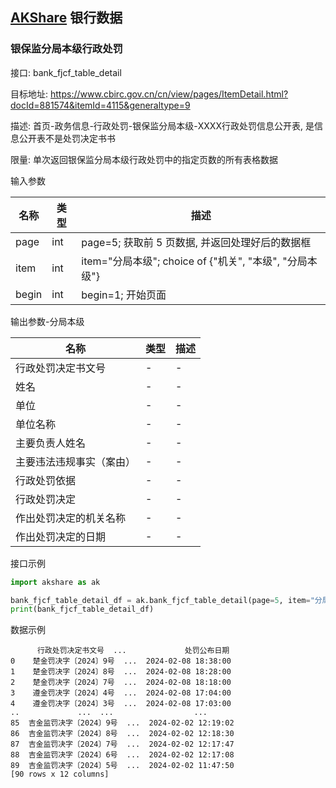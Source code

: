## [AKShare](https://github.com/akfamily/akshare) 银行数据

### 银保监分局本级行政处罚

接口: bank_fjcf_table_detail

目标地址: https://www.cbirc.gov.cn/cn/view/pages/ItemDetail.html?docId=881574&itemId=4115&generaltype=9

描述: 首页-政务信息-行政处罚-银保监分局本级-XXXX行政处罚信息公开表, 是信息公开表不是处罚决定书书

限量: 单次返回银保监分局本级行政处罚中的指定页数的所有表格数据

输入参数

| 名称    | 类型  | 描述                                          |
|-------|-----|---------------------------------------------|
| page  | int | page=5; 获取前 5 页数据, 并返回处理好后的数据框              |
| item  | int | item="分局本级"; choice of {"机关", "本级", "分局本级"} |
| begin | int | begin=1; 开始页面                               |

输出参数-分局本级

| 名称           | 类型 | 描述 |
|--------------|----|----|
| 行政处罚决定书文号    | -  | -  |  
| 姓名           | -  | -  |  
| 单位           | -  | -  |  
| 单位名称         | -  | -  |  
| 主要负责人姓名      | -  | -  |  
| 主要违法违规事实（案由） | -  | -  |  
| 行政处罚依据       | -  | -  |  
| 行政处罚决定       | -  | -  |  
| 作出处罚决定的机关名称  | -  | -  |  
| 作出处罚决定的日期    | -  | -  |  

接口示例

```python
import akshare as ak

bank_fjcf_table_detail_df = ak.bank_fjcf_table_detail(page=5, item="分局本级")
print(bank_fjcf_table_detail_df)
```

数据示例

```
      行政处罚决定书文号  ...             处罚公布日期
0    楚金罚决字〔2024〕9号  ...  2024-02-08 18:38:00
1    楚金罚决字〔2024〕8号  ...  2024-02-08 18:28:00
2    楚金罚决字〔2024〕7号  ...  2024-02-08 18:18:00
3    遵金罚决字〔2024〕4号  ...  2024-02-08 17:04:00
4    遵金罚决字〔2024〕3号  ...  2024-02-08 17:03:00
..             ...  ...                  ...
85  吉金监罚决字〔2024〕9号  ...  2024-02-02 12:19:02
86  吉金监罚决字〔2024〕8号  ...  2024-02-02 12:18:30
87  吉金监罚决字〔2024〕7号  ...  2024-02-02 12:17:47
88  吉金监罚决字〔2024〕6号  ...  2024-02-02 12:17:08
89  吉金监罚决字〔2024〕5号  ...  2024-02-02 11:47:50
[90 rows x 12 columns]
```
